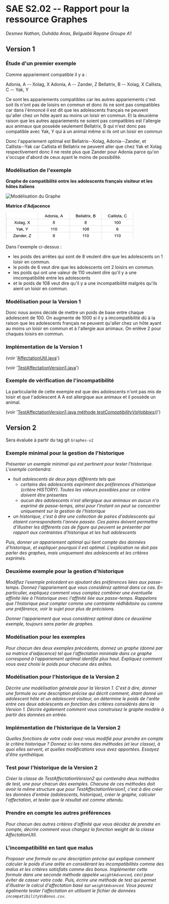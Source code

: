   SAE S2.02 -- Rapport pour la ressource Graphes
  ===
  
  *Desmee Nathan, Ouhdda Anas, Belguebli Rayane Groupe A1*
  
  Version 1
  ---
  
  ### Étude d'un premier exemple
  
  Comme appariement compatible il y a :

  Adonia, A -- Xolag, X
  Adonia, A -- Zander, Z
  Bellatrix, B -- Xolag, X
  Callista, C -- Yak, Y

  Ce sont les appariements compatibles car les autres appariements c'est soit ils n'ont pas de loisirs en commun et donc ils ne sont pas compatibles car dans l'énnoncé il est dit que les adolescents français ne peuvent qu'aller chez un hôte ayant au moins un loisir en commun. Et la deuxième raison que les autres appariements ne soient pas compatibles est l'allergie aux animaux que possède seulement Bellatrix, B qui n'est donc pas compatible avec Yak, Y qui à un animal même si ils ont un loisir en commun 

  Donc l'appariement optimal est Bellatrix--Xolag, Adonia--Zander, et Callista--Yak car Callista et Bellatrix ne peuvent aller que chez Yak et Xolag respectivement donc il ne reste plus que Zander pour Adonia parce qu'on s'occupe d'abord de ceux ayant le moins de possibilité. 
  
  ### Modélisation de l'exemple
  
  **Graphe de compatibilité entre les adolescents français visiteur et les hôtes italiens**

  ![Modélisation du Graphe](ModélisationGraphe.png)

  **Matrice d'Adjacence**
  
  ![Matrice d'Adjacence](Matrice_d'Adjacence.png)

  Dans l'exemple ci-dessus :
  - les poids des arrêtes qui sont de 8 veulent dire que les adolescents on 1 loisir en commun.
  - le poids de 6 veut dire que les adolescents ont 2 loisirs en commun.
  - les poids qui ont une valeur de 110 veulent dire qu'il y a une imcompatibilité entre les adolescents
  - et le poids de 108 veut dire qu'il y a une incompatibilité malgrès qu'ils aient un loisir en commun.
  
  ### Modélisation pour la Version 1
  
  Donc nous avons décidé de mettre un poids de base entre chaque adolescent de 100. On augmente de 1000 si il y a imcompatibilité dû à la raison que les adolescents français ne peuvent qu'aller chez un hôte ayant au moins un loisir en commun et à l'allergie aux animaux. On enlève 2 pour chaques loisirs en commun.
  
  ### Implémentation de la Version 1
  
  (voir '[AffectationUtil.java](../src/languageStay/graph/AffectationUtil.java)')


  (voir '[TestAffectationVersion1.java](../test/languageStay/graph/TestAffectationVersion1.java)')
  
  ### Exemple de vérification de l'incompatibilité 

  La particularité de cette exemple est que des adolescents n'ont pas mis de loisir et que l'adolescent A A est allergique aux animaux et il possède un animal.
  
  (voir '[TestAffectationVersion1.java méthode *testCompatibilityVsHobbies()*](../test/languageStay/graph/TestAffectationVersion1.java)')
  
  Version 2
  ---
  
  Sera évaluée à partir du tag git `Graphes-v2`
  
  ### Exemple minimal pour la gestion de l'historique
  
  *Présenter un exemple minimal qui est pertinent pour tester l'historique. L'exemple contiendra:*
  - *huit adolescents de deux pays différents tels que* 
    - *certains des adolescents expriment des préférences d'historique (critère HISTORY). Toutes les valeurs possibles pour ce critère doivent être présentes* 
    - *aucun des adolescents n'est allergique aux animaux en aucun n'a exprimé de passe-temps, ainsi pour l'instant on peut se concentrer uniquement sur la gestion de l'historique*
  - *un historique, c'est à dire une collection de paires d'adolescents qui étaient correspondants l'année passée. Ces paires doivent permettre d'illustrer les différents cas de figure qui peuvent se présenter par rapport aux contraintes d'historique et les huit adolescents*
  
  *Puis, donner un appariement optimal qui tient compte des données d'historique, et expliquer pourquoi il est optimal. L'explication ne doit pas parler des graphes, mais uniquement des adolescents et les critères exprimés.*
  
  ### Deuxième exemple pour la gestion d'historique
  
  *Modifiez l'exemple précédent en ajoutant des préférences liées aux passe-temps. Donnez l'appariement que vous considérez optimal dans ce cas. En particulier, expliquez comment vous comptez combiner une éventuelle affinité liée à l'historique avec l'affinité liée aux passe-temps. Rappelons que l'historique peut compter comme une contrainte rédhibitoire ou comme une préférence, voir le sujet pour plus de précisions.*
  
  *Donner l'appariement que vous considérez optimal dans ce deuxième exemple, toujours sans parler de graphes.*
  
  ### Modélisation pour les exemples
  
  *Pour chacun des deux exemples précédents, donnez un graphe (donné par sa matrice d'adjacence) tel que l'affectation minimale dans ce graphe correspond à l'appariement optimal identifié plus haut. Expliquez comment vous avez choisi le poids pour chacune des arêtes.*
  
  ### Modélisation pour l'historique de la Version 2
  
  *Décrire une modélisation générale pour la Version 1. C'est à dire, donner une formule ou une description précise qui décrit comment, étant donné un adolescent hôte et un adolescent visiteur, on détermine le poids de l'arête entre ces deux adolescents en fonction des critères considérés dans la Version 1. Décrire également comment vous construisez le graphe modèle à partir des données en entrée.*
  
  ### Implémentation de l'historique de la Version 2
  
  *Quelles fonctions de votre code avez-vous modifié pour prendre en compte le critère historique ? Donnez ici les noms des méthodes (et leur classe), à quoi elles servent, et quelles modifications vous avez apportées. Essayez d'être synthétique.*
  
  ### Test pour l'historique de la Version 2
  
  *Créer la classe de TestAffectationVersion2 qui contiendra deux méthodes de test, une pour chacun des exemples. Chacune de ces méthodes doit avoir la même structure que pour TestAffectationVersion1, c'est à dire créer les données d'entrée (adolescents, historique), créer le graphe, calculer l'affectation, et tester que le résultat est comme attendu.*
  
  ### Prendre en compte les autres préférences
  
  *Pour chacun des autres critères d'affinité que vous décidez de prendre en compte, décrire comment vous changez la fonction weight de la classe AffectationUtil.*
  
  ### L'incompatibilité en tant que malus
  
  *Proposer une formule ou une description précise qui explique comment calculer le poids d'une arête en considérant les incompatibilités comme des malus et les critères satisfaits comme des bonus. Implémenter cette formule dans une seconde méthode appelée `weightAdvanced`, ceci pour éviter de casser votre code. Puis, écrire une méthode de test qui permet d'illustrer le calcul d'affectation basé sur `weightAdvanced`. Vous pouvez égalmente tester l'affectation en utilisant le fichier de données `incompatibilityVsBonus.csv`.*